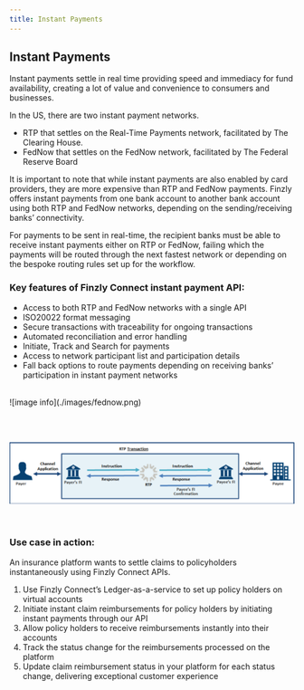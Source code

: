 ```yaml
---
title: Instant Payments
---
```



## **Instant Payments**

Instant payments settle in real time providing speed and immediacy for fund availability, creating a lot of value and convenience to consumers and businesses. 

In the US, there are two instant payment networks.
- RTP that settles on the Real-Time Payments network, facilitated by The Clearing House.
- FedNow that settles on the FedNow network, facilitated by The Federal Reserve Board

It is important to note that while instant payments are also enabled by card providers, they are more expensive than RTP and FedNow payments. Finzly offers instant payments from one bank account to another bank account using both RTP and FedNow networks, depending on the sending/receiving banks’ connectivity. 

For payments to be sent in real-time, the recipient banks must be able to receive instant payments either on RTP or FedNow, failing which the payments will be routed through the next fastest network or depending on the bespoke routing rules set up for the workflow.

### **Key features of Finzly Connect instant payment API:**
- Access to both RTP and FedNow networks with a single API
- ISO20022 format messaging
- Secure transactions with traceability for ongoing transactions
- Automated reconciliation and error handling 
- Initiate, Track and Search for payments
- Access to network participant list and participation details
- Fall back options to route payments depending on receiving banks’ participation in instant payment networks

<br>
![image info](./images/fednow.png)

<br><br>

![image info](./images/rtp.png)

<br>

### **Use case in action:**

An insurance platform wants to settle claims to policyholders instantaneously using Finzly Connect APIs.
1. Use Finzly Connect’s  Ledger-as-a-service to set up policy holders on virtual accounts 
2. Initiate instant claim reimbursements for policy holders by initiating instant payments through our API
3. Allow policy holders to receive reimbursements instantly into their accounts
4. Track the status change for the reimbursements processed on the platform
5. Update claim reimbursement status in your platform for each status change, delivering exceptional customer experience